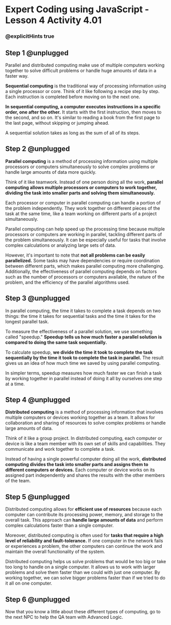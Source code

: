 # Expert Coding using JavaScript - Lesson 4 Activity 4.01
### @explicitHints true

## Step 1 @unplugged

Parallel and distributed computing make use of multiple computers working together to solve difficult problems or handle huge amounts of data in a faster way.

**Sequential computing** is the traditional way of processing information using a single processor or core. Think of it like following a recipe step by step. Each instruction is completed before moving on to the next one.

**In sequential computing, a computer executes instructions in a specific order, one after the other.** It starts with the first instruction, then moves to the second, and so on. It's similar to reading a book from the first page to the last page, without skipping or jumping ahead.

A sequential solution takes as long as the sum of all of its steps.

## Step 2 @unplugged

**Parallel computing** is a method of processing information using multiple processors or computers simultaneously to solve complex problems or handle large amounts of data more quickly.

Think of it like teamwork. Instead of one person doing all the work, **parallel computing allows multiple processors or computers to work together, dividing the task into smaller parts and solving them simultaneously.**

Each processor or computer in parallel computing can handle a portion of the problem independently. They work together on different pieces of the task at the same time, like a team working on different parts of a project simultaneously.

Parallel computing can help speed up the processing time because multiple processors or computers are working in parallel, tackling different parts of the problem simultaneously. It can be especially useful for tasks that involve complex calculations or analyzing large sets of data.

However, it's important to note that **not all problems can be easily parallelized.** Some tasks may have dependencies or require coordination between different parts, which makes parallel computing more challenging. Additionally, the effectiveness of parallel computing depends on factors such as the number of processors or computers available, the nature of the problem, and the efficiency of the parallel algorithms used.

## Step 3 @unplugged
In parallel computing, the time it takes to complete a task depends on two things: the time it takes for sequential tasks and the time it takes for the longest parallel task.

To measure the effectiveness of a parallel solution, we use something called "speedup." **Speedup tells us how much faster a parallel solution is compared to doing the same task sequentially.**

To calculate speedup, **we divide the time it took to complete the task sequentially by the time it took to complete the task in parallel.** The result gives us an idea of how much time we saved by using parallel computing.

In simpler terms, speedup measures how much faster we can finish a task by working together in parallel instead of doing it all by ourselves one step at a time.

## Step 4 @unplugged

**Distributed computing** is a method of processing information that involves multiple computers or devices working together as a team. It allows for collaboration and sharing of resources to solve complex problems or handle large amounts of data.

Think of it like a group project. In distributed computing, each computer or device is like a team member with its own set of skills and capabilities. They communicate and work together to complete a task.

Instead of having a single powerful computer doing all the work, **distributed computing divides the task into smaller parts and assigns them to different computers or devices.** Each computer or device works on its assigned part independently and shares the results with the other members of the team.

## Step 5 @unplugged

Distributed computing allows for **efficient use of resources** because each computer can contribute its processing power, memory, and storage to the overall task. This approach can **handle large amounts of data** and perform complex calculations faster than a single computer.

Moreover, distributed computing is often used for **tasks that require a high level of reliability and fault-tolerance.** If one computer in the network fails or experiences a problem, the other computers can continue the work and maintain the overall functionality of the system.

Distributed computing helps us solve problems that would be too big or take too long to handle on a single computer. It allows us to work with larger problems and solve them faster than we could with just one computer. By working together, we can solve bigger problems faster than if we tried to do it all on one computer.

## Step 6 @unplugged

Now that you know a little about these different types of computing, go to the next NPC to help the QA team with Advanced Logic. 